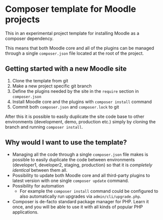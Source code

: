 # Composer template for Moodle projects

This in an experimental project template for installing Moodle as a composer
dependency.

This means that both Moodle core and all of the plugins can be managed through
a single `composer.json` file located at the root of the project.

## Getting started with a new Moodle site

 1. Clone the template from git
 2. Make a new project specific git branch
 4. Define the plugins needed by the site in the `require` section in
    `composer.json`
 5. Install Moodle core and the plugins with `composer install` command
 6. Commit both `composer.json` and `composer.lock` to git

After this it is possible to easily duplicate the site code base to other
environments (development, demo, production etc.) simply by cloning the
branch and running `composer install`.

## Why would I want to use the template?

 - Managing all the code through a single `composer.json` file makes is possible
   to easily duplicate the code between environments (developer1, developer2,
   staging, production) so that it is *completely
   identical* between them all.
 - Possibility to update both Moodle core and all third-party plugins to latest
   version with one single `composer update` command.
 - Possibility for automation
   - For example the `composer install` command could be configured to also
     automatically run upgrades via `admin/cli/upgrade.php`.
 - Composer is de-facto standard package manager for PHP. Learn it once, and
   you will be able to use it with all kinds of popular PHP applications.
